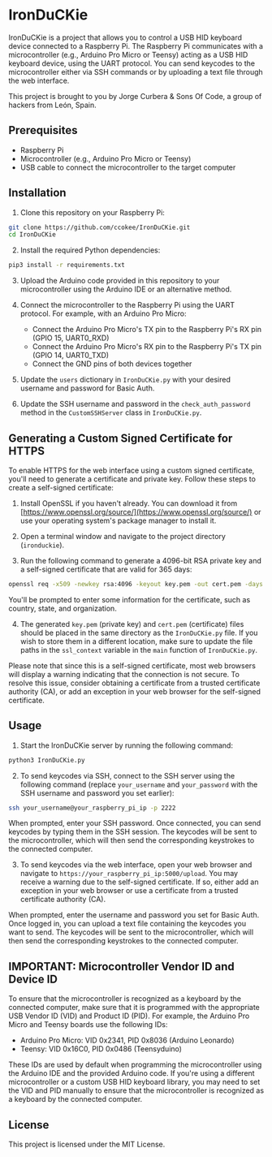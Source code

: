 # IronDuCKie

IronDuCKie is a project that allows you to control a USB HID keyboard device connected to a Raspberry Pi. The Raspberry Pi communicates with a microcontroller (e.g., Arduino Pro Micro or Teensy) acting as a USB HID keyboard device, using the UART protocol. You can send keycodes to the microcontroller either via SSH commands or by uploading a text file through the web interface.

This project is brought to you by Jorge Curbera & Sons Of Code, a group of hackers from León, Spain.

## Prerequisites

- Raspberry Pi
- Microcontroller (e.g., Arduino Pro Micro or Teensy)
- USB cable to connect the microcontroller to the target computer

## Installation

1. Clone this repository on your Raspberry Pi:

```bash
git clone https://github.com/ccokee/IronDuCKie.git
cd IronDuCKie
```

2. Install the required Python dependencies:

```bash
pip3 install -r requirements.txt
```

3. Upload the Arduino code provided in this repository to your microcontroller using the Arduino IDE or an alternative method.

4. Connect the microcontroller to the Raspberry Pi using the UART protocol. For example, with an Arduino Pro Micro:

   - Connect the Arduino Pro Micro's TX pin to the Raspberry Pi's RX pin (GPIO 15, UART0_RXD)
   - Connect the Arduino Pro Micro's RX pin to the Raspberry Pi's TX pin (GPIO 14, UART0_TXD)
   - Connect the GND pins of both devices together

5. Update the `users` dictionary in `IronDuCKie.py` with your desired username and password for Basic Auth.

6. Update the SSH username and password in the `check_auth_password` method in the `CustomSSHServer` class in `IronDuCKie.py`.

## Generating a Custom Signed Certificate for HTTPS

To enable HTTPS for the web interface using a custom signed certificate, you'll need to generate a certificate and private key. Follow these steps to create a self-signed certificate:

1. Install OpenSSL if you haven't already. You can download it from [https://www.openssl.org/source/](https://www.openssl.org/source/) or use your operating system's package manager to install it.

2. Open a terminal window and navigate to the project directory (`ironduckie`).

3. Run the following command to generate a 4096-bit RSA private key and a self-signed certificate that are valid for 365 days:

```bash
openssl req -x509 -newkey rsa:4096 -keyout key.pem -out cert.pem -days 365
```

You'll be prompted to enter some information for the certificate, such as country, state, and organization.

4. The generated `key.pem` (private key) and `cert.pem` (certificate) files should be placed in the same directory as the `IronDuCKie.py` file. If you wish to store them in a different location, make sure to update the file paths in the `ssl_context` variable in the `main` function of `IronDuCKie.py`.

Please note that since this is a self-signed certificate, most web browsers will display a warning indicating that the connection is not secure. To resolve this issue, consider obtaining a certificate from a trusted certificate authority (CA), or add an exception in your web browser for the self-signed certificate.

## Usage

1. Start the IronDuCKie server by running the following command:

```bash
python3 IronDuCKie.py
```

2. To send keycodes via SSH, connect to the SSH server using the following command (replace `your_username` and `your_password` with the SSH username and password you set earlier):

```bash
ssh your_username@your_raspberry_pi_ip -p 2222
```

When prompted, enter your SSH password. Once connected, you can send keycodes by typing them in the SSH session. The keycodes will be sent to the microcontroller, which will then send the corresponding keystrokes to the connected computer.

3. To send keycodes via the web interface, open your web browser and navigate to `https://your_raspberry_pi_ip:5000/upload`. You may receive a warning due to the self-signed certificate. If so, either add an exception in your web browser or use a certificate from a trusted certificate authority (CA).

When prompted, enter the username and password you set for Basic Auth. Once logged in, you can upload a text file containing the keycodes you want to send. The keycodes will be sent to the microcontroller, which will then send the corresponding keystrokes to the connected computer.

## IMPORTANT: Microcontroller Vendor ID and Device ID

To ensure that the microcontroller is recognized as a keyboard by the connected computer, make sure that it is programmed with the appropriate USB Vendor ID (VID) and Product ID (PID). For example, the Arduino Pro Micro and Teensy boards use the following IDs:

- Arduino Pro Micro: VID 0x2341, PID 0x8036 (Arduino Leonardo)
- Teensy: VID 0x16C0, PID 0x0486 (Teensyduino)

These IDs are used by default when programming the microcontroller using the Arduino IDE and the provided Arduino code. If you're using a different microcontroller or a custom USB HID keyboard library, you may need to set the VID and PID manually to ensure that the microcontroller is recognized as a keyboard by the connected computer.

## License

This project is licensed under the MIT License.
